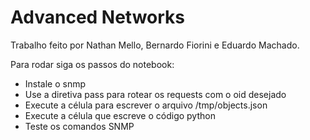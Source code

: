 # Advanced Networks

Trabalho feito por Nathan Mello, Bernardo Fiorini e Eduardo Machado.

Para rodar siga os passos do notebook:
- Instale o snmp
- Use a diretiva pass para rotear os requests com o oid desejado
- Execute a célula para escrever o arquivo /tmp/objects.json
- Execute a célula que escreve o código python
- Teste os comandos SNMP
